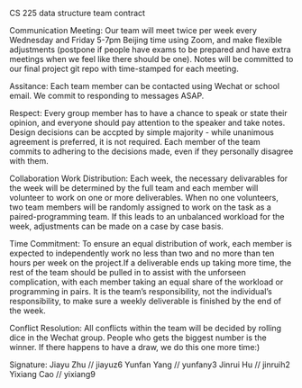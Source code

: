 CS 225 data structure team contract



Communication
Meeting: Our team will meet twice per week every Wednesday and Friday 5-7pm Beijing time using Zoom, and make flexible adjustments (postpone if people have exams to be prepared and have extra meetings when we feel like there should be one). Notes will be committed to our final project git repo with time-stamped for each meeting.

Assitance: Each team member can be contacted using Wechat or school email. We commit to responding to messages ASAP. 

Respect: Every group member has to have a chance to speak or state their opinion, and everyone should pay attention to the speaker and take notes. Design decisions can be accpted by simple majority - while unanimous agreement is preferred, it is not required. Each member of the team commits to adhering to the decisions made, even if they personally disagree with them.

Collaboration
Work Distribution: Each week, the necessary delivarables for the week will be determined by the full team and each member will volunteer to work on one or more deliverables. When no one volunteers, two team members will be randomly assigned to work on the task as a paired-programming team. If this leads to an unbalanced workload for the week, adjustments can be made on a case by case basis.

Time Commitment: To ensure an equal distribution of work, each member is expected to independently work no less than two and no more than ten hours per week on the project.If a deliverable ends up taking more time, the rest of the team should be pulled in to assist with the unforseen complication, with each member taking an equal share of the workload or programming in pairs. It is the team’s responsibility, not the individual’s responsibility, to make sure a weekly deliverable is finished by the end of the week.

Conflict Resolution: All conflicts within the team will be decided by rolling dice in the Wechat group. People who gets the biggest number is the winner. If there happens to have a draw, we do this one more time:)

Signature: 
Jiayu Zhu // jiayuz6
Yunfan Yang  // yunfany3
Jinrui Hu  // jinruih2
Yixiang Cao // yixiang9

